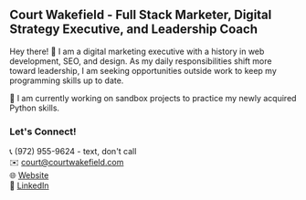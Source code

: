 ## Court Wakefield - Full Stack Marketer, Digital Strategy Executive, and Leadership Coach
Hey there! 👋 I am a digital marketing executive with a history in web development, SEO, and design. As my daily responsibilities shift more toward leadership, I am seeking opportunities outside work to keep my programming skills up to date. 

🐍 I am currently working on sandbox projects to practice my newly acquired Python skills.

### Let's Connect!
📞 (972) 955-9624 - text, don't call  
✉️ court@courtwakefield.com  
🌐 [Website](https://courtwakefield.com)  
💼 [LinkedIn](https://www.linkedin.com/in/courtwakefield/)  

<!--
**courtwakefield/courtwakefield** is a ✨ _special_ ✨ repository because its `README.md` (this file) appears on your GitHub profile.

Here are some ideas to get you started:

- 🔭 I’m currently working on ...
- 🌱 I’m currently learning ...
- 👯 I’m looking to collaborate on ...
- 🤔 I’m looking for help with ...
- 💬 Ask me about ...
- 📫 How to reach me: ...
- 😄 Pronouns: ...
- ⚡ Fun fact: ...
-->
